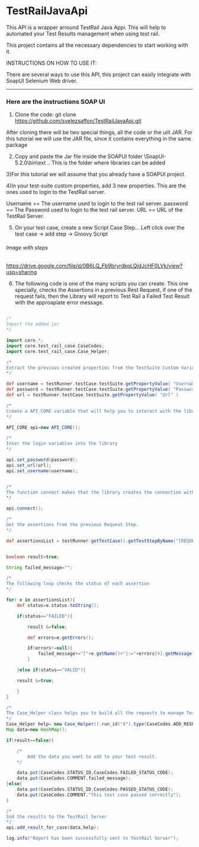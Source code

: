 # TestRailJavaApi

This API is a wrapper arround TestRail Java Appi. This will help to automated your Test Results management when using test rail.

This project contains all the  necessary dependencies to start working with it.


INSTRUCTIONS ON HOW TO USE IT:

There are several ways to use this API, this project can easily integrate with SoapUI Selenium Web driver.

---

### Here are the instructions SOAP UI

1) Clone the code:
git clone https://github.com/svelezsaffon/TestRailJavaApi.git

After cloning there will be two special things, all the code or the uilt JAR. For this tutorial we will use the JAR file, since it contains everything in the same package

2) Copy and paste the Jar file inside the SOAPUI folder \SoapUI-5.2.0\bin\ext .. This is the folder where libraries can be added

3)For this tutorial we will assume that you already have a SOAPUI project.

4)In your test-suite custom properties, add 3 new properties. This are the ones used to login to the TestRail server.

Username == The username used to login to the test rail server.
password == The Password used to login to the test rail server.
URL      == URL of the TestRail Server.

5) On your test case, create a new Script Case Step... Left click over the test case -> add step -> Groovy Script

###### Image with steps
https://drive.google.com/file/d/0B6LQ_Fb9bryrdkpLQjdJcHF0LVk/view?usp=sharing

6) The following code is one of the many scripts you can create. This one specially, checks the Assertions in a previous Rest Request, if one of the request fails, then the Library will report to Test Rail a Failed Test Result with the approapiate error message.

```groovy

/*
Import the added jar
*/

import core.*;
import core.test_rail_case.CaseCodes;
import core.test_rail_case.Case_Helper;

/*
Extract the previous created properties from the TestSuite Custom Variables
*/

def username = testRunner.testCase.testSuite.getPropertyValue( "Username" );
def password = testRunner.testCase.testSuite.getPropertyValue( "Password" );
def url = testRunner.testCase.testSuite.getPropertyValue( "Url" )

/*
Create a API_CORE variable that will help you to interact with the library
*/

API_CORE api=new API_CORE();

/*
Inser the login variables into the library
*/

api.set_password(password);
api.set_url(url);
api.set_username(username);


/*
The function connect makes that the library creates the connection with the Test-Rail Server. This function must be called, if not all other methods will throw an Exception
*/

api.connect();

/*
Get the assertions from the previous Request Step.
*/

def assertionsList = testRunner.getTestCase().getTestStepByName("[REQUEST STEP NAME]").getAssertionList();


boolean result=true;

String failed_message="";

/*
The following loop checks the status of each assertion
*/

for( e in assertionsList){
    def status=e.status.toString();

    if(status=="FAILED"){

 		result &=false;

		def errors=e.getErrors();

		if(errors!=null){
			failed_message+="["+e.getName()+"]:="+errors[0].getMessage()+"\n";
		}

    }else if(status=="VALID"){

	result &=true;

    }
}

/*
The Case_Helper class helps you to build all the requests to manage Test Cases. Check the CAse_Help Class on the source code
*/
Case_Helper help= new Case_Helper().run_id("4").type(CaseCodes.ADD_RESULTS_TYPE).case_id("3");
Map data=new HashMap();

if(result==false){

    /*
        Add the data you want to add to your test result.
    */

	data.put(CaseCodes.STATUS_ID,CaseCodes.FAILED_STATUS_CODE);
	data.put(CaseCodes.COMMENT,failed_message);
}else{
	data.put(CaseCodes.STATUS_ID,CaseCodes.PASSED_STATUS_CODE);
	data.put(CaseCodes.COMMENT,"This test case passed correctly");
}

/*
Snd the results to the TestRail Server
*/
api.add_result_for_case(data,help);

log.info("Report has been successfully sent to TestRail Server");


```